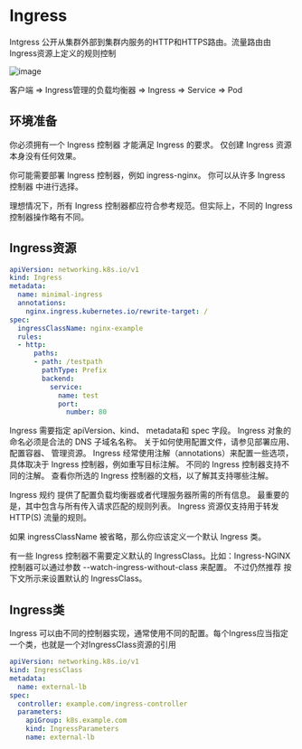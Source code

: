 # Ingress
Intgress 公开从集群外部到集群内服务的HTTP和HTTPS路由。流量路由由Ingress资源上定义的规则控制

![image](https://static.sitestack.cn/projects/kubernetes-1.27-zh/d2eed8a5a621092482bf1cd1f6620fa9.svg)

客户端 => Ingress管理的负载均衡器 => Ingress => Service => Pod

## 环境准备
你必须拥有一个 Ingress 控制器 才能满足 Ingress 的要求。 仅创建 Ingress 资源本身没有任何效果。

你可能需要部署 Ingress 控制器，例如 ingress-nginx。 你可以从许多 Ingress 控制器 中进行选择。

理想情况下，所有 Ingress 控制器都应符合参考规范。但实际上，不同的 Ingress 控制器操作略有不同。

## Ingress资源

```yaml
apiVersion: networking.k8s.io/v1
kind: Ingress
metadata:
  name: minimal-ingress
  annotations:
    nginx.ingress.kubernetes.io/rewrite-target: /
spec:
  ingressClassName: nginx-example
  rules:
  - http:
      paths:
      - path: /testpath
        pathType: Prefix
        backend:
          service:
            name: test
            port:
              number: 80
```
Ingress 需要指定 apiVersion、kind、 metadata和 spec 字段。 Ingress 对象的命名必须是合法的 DNS 子域名名称。 关于如何使用配置文件，请参见部署应用、 配置容器、 管理资源。 Ingress 经常使用注解（annotations）来配置一些选项，具体取决于 Ingress 控制器，例如重写目标注解。 不同的 Ingress 控制器支持不同的注解。 查看你所选的 Ingress 控制器的文档，以了解其支持哪些注解。

Ingress 规约 提供了配置负载均衡器或者代理服务器所需的所有信息。 最重要的是，其中包含与所有传入请求匹配的规则列表。 Ingress 资源仅支持用于转发 HTTP(S) 流量的规则。

如果 ingressClassName 被省略，那么你应该定义一个默认 Ingress 类。

有一些 Ingress 控制器不需要定义默认的 IngressClass。比如：Ingress-NGINX 控制器可以通过参数 --watch-ingress-without-class 来配置。 不过仍然推荐 按下文所示来设置默认的 IngressClass。

## Ingress类

Ingress 可以由不同的控制器实现，通常使用不同的配置。每个Ingress应当指定一个类，也就是一个对IngressClass资源的引用
```yaml
apiVersion: networking.k8s.io/v1
kind: IngressClass
metadata:
  name: external-lb
spec:
  controller: example.com/ingress-controller
  parameters:
    apiGroup: k8s.example.com
    kind: IngressParameters
    name: external-lb
```